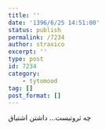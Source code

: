 ```yaml
---
title: ''
date: '1396/6/25 14:51:00'
status: publish
permalink: /7234
author: straxico
excerpt: ''
type: post
id: 7234
category:
    - tytomood
tag: []
post_format: []
---
```

چه ثروتیست… داشتن اشتیاق